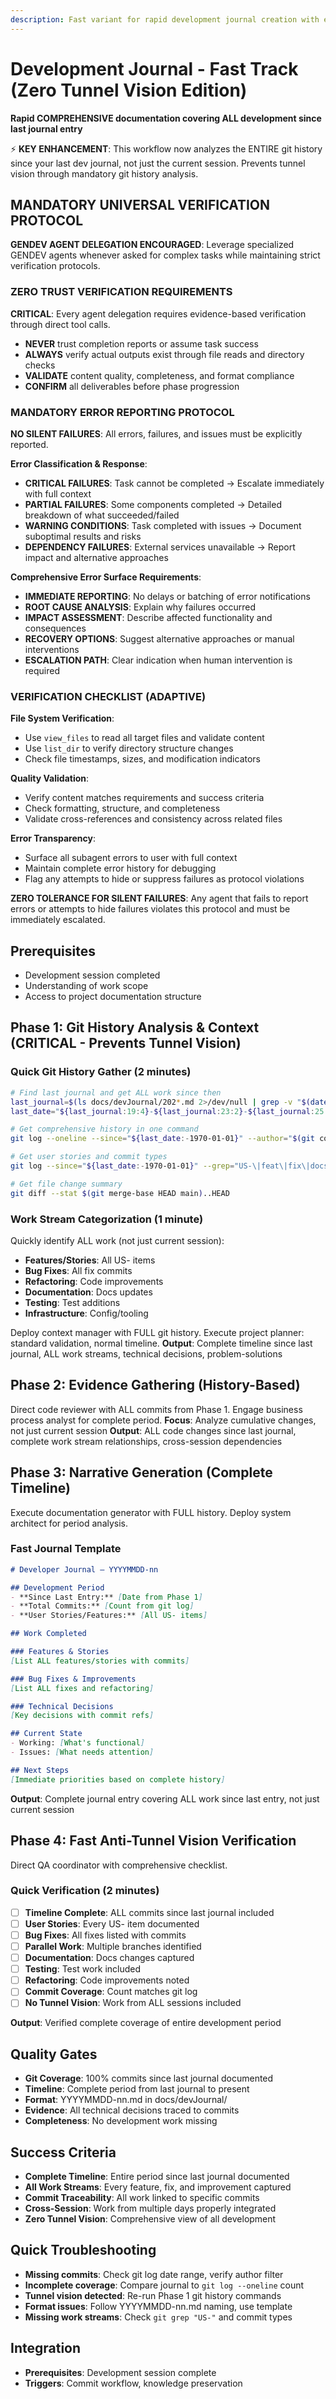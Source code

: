 ```yaml
---
description: Fast variant for rapid development journal creation with essential documentation and knowledge capture
---
```


# Development Journal - Fast Track (Zero Tunnel Vision Edition)

**Rapid COMPREHENSIVE documentation covering ALL development since last journal entry**

⚡ **KEY ENHANCEMENT**: This workflow now analyzes the ENTIRE git history since your last dev journal, not just the current session. Prevents tunnel vision through mandatory git history analysis.

## MANDATORY UNIVERSAL VERIFICATION PROTOCOL

**GENDEV AGENT DELEGATION ENCOURAGED**: Leverage specialized GENDEV agents whenever asked for complex tasks while maintaining strict verification protocols.

### ZERO TRUST VERIFICATION REQUIREMENTS
**CRITICAL**: Every agent delegation requires evidence-based verification through direct tool calls.
- **NEVER** trust completion reports or assume task success
- **ALWAYS** verify actual outputs exist through file reads and directory checks
- **VALIDATE** content quality, completeness, and format compliance
- **CONFIRM** all deliverables before phase progression

### MANDATORY ERROR REPORTING PROTOCOL
**NO SILENT FAILURES**: All errors, failures, and issues must be explicitly reported.

**Error Classification & Response**:
- **CRITICAL FAILURES**: Task cannot be completed → Escalate immediately with full context
- **PARTIAL FAILURES**: Some components completed → Detailed breakdown of what succeeded/failed
- **WARNING CONDITIONS**: Task completed with issues → Document suboptimal results and risks
- **DEPENDENCY FAILURES**: External services unavailable → Report impact and alternative approaches

**Comprehensive Error Surface Requirements**:
- **IMMEDIATE REPORTING**: No delays or batching of error notifications
- **ROOT CAUSE ANALYSIS**: Explain why failures occurred
- **IMPACT ASSESSMENT**: Describe affected functionality and consequences
- **RECOVERY OPTIONS**: Suggest alternative approaches or manual interventions
- **ESCALATION PATH**: Clear indication when human intervention is required

### VERIFICATION CHECKLIST (ADAPTIVE)
**File System Verification**:
- Use `view_files` to read all target files and validate content
- Use `list_dir` to verify directory structure changes
- Check file timestamps, sizes, and modification indicators

**Quality Validation**:
- Verify content matches requirements and success criteria
- Check formatting, structure, and completeness
- Validate cross-references and consistency across related files

**Error Transparency**:
- Surface all subagent errors to user with full context
- Maintain complete error history for debugging
- Flag any attempts to hide or suppress failures as protocol violations

**ZERO TOLERANCE FOR SILENT FAILURES**: Any agent that fails to report errors or attempts to hide failures violates this protocol and must be immediately escalated.

## Prerequisites

- Development session completed
- Understanding of work scope
- Access to project documentation structure

## Phase 1: Git History Analysis & Context (CRITICAL - Prevents Tunnel Vision)

### Quick Git History Gather (2 minutes)

```bash
# Find last journal and get ALL work since then
last_journal=$(ls docs/devJournal/202*.md 2>/dev/null | grep -v "$(date +%Y%m%d)" | tail -1)
last_date="${last_journal:19:4}-${last_journal:23:2}-${last_journal:25:2}"

# Get comprehensive history in one command
git log --oneline --since="${last_date:-1970-01-01}" --author="$(git config user.name)"

# Get user stories and commit types
git log --since="${last_date:-1970-01-01}" --grep="US-\|feat\|fix\|docs\|test" --oneline

# Get file change summary
git diff --stat $(git merge-base HEAD main)..HEAD
```

### Work Stream Categorization (1 minute)
Quickly identify ALL work (not just current session):
- **Features/Stories**: All US- items
- **Bug Fixes**: All fix commits
- **Refactoring**: Code improvements
- **Documentation**: Docs updates
- **Testing**: Test additions
- **Infrastructure**: Config/tooling

Deploy context manager with FULL git history.
Execute project planner: standard validation, normal timeline.
**Output**: Complete timeline since last journal, ALL work streams, technical decisions, problem-solutions

## Phase 2: Evidence Gathering (History-Based)

Direct code reviewer with ALL commits from Phase 1.
Engage business process analyst for complete period.
**Focus**: Analyze cumulative changes, not just current session
**Output**: ALL code changes since last journal, complete work stream relationships, cross-session dependencies

## Phase 3: Narrative Generation (Complete Timeline)

Execute documentation generator with FULL history.
Deploy system architect for period analysis.

### Fast Journal Template

```markdown
# Developer Journal — YYYYMMDD-nn

## Development Period
- **Since Last Entry:** [Date from Phase 1]
- **Total Commits:** [Count from git log]
- **User Stories/Features:** [All US- items]

## Work Completed

### Features & Stories
[List ALL features/stories with commits]

### Bug Fixes & Improvements
[List ALL fixes and refactoring]

### Technical Decisions
[Key decisions with commit refs]

## Current State
- Working: [What's functional]
- Issues: [What needs attention]

## Next Steps
[Immediate priorities based on complete history]
```

**Output**: Complete journal entry covering ALL work since last entry, not just current session

## Phase 4: Fast Anti-Tunnel Vision Verification

Direct QA coordinator with comprehensive checklist.

### Quick Verification (2 minutes)
- [ ] **Timeline Complete**: ALL commits since last journal included
- [ ] **User Stories**: Every US- item documented
- [ ] **Bug Fixes**: All fixes listed with commits
- [ ] **Parallel Work**: Multiple branches identified
- [ ] **Documentation**: Docs changes captured
- [ ] **Testing**: Test work included
- [ ] **Refactoring**: Code improvements noted
- [ ] **Commit Coverage**: Count matches git log
- [ ] **No Tunnel Vision**: Work from ALL sessions included

**Output**: Verified complete coverage of entire development period

## Quality Gates

- **Git Coverage**: 100% commits since last journal documented
- **Timeline**: Complete period from last journal to present
- **Format**: YYYYMMDD-nn.md in docs/devJournal/
- **Evidence**: All technical decisions traced to commits
- **Completeness**: No development work missing

## Success Criteria

- **Complete Timeline**: Entire period since last journal documented
- **All Work Streams**: Every feature, fix, and improvement captured
- **Commit Traceability**: All work linked to specific commits
- **Cross-Session**: Work from multiple days properly integrated
- **Zero Tunnel Vision**: Comprehensive view of all development

## Quick Troubleshooting

- **Missing commits**: Check git log date range, verify author filter
- **Incomplete coverage**: Compare journal to `git log --oneline` count
- **Tunnel vision detected**: Re-run Phase 1 git history commands
- **Format issues**: Follow YYYYMMDD-nn.md naming, use template
- **Missing work streams**: Check `git grep "US-"` and commit types

## Integration

- **Prerequisites**: Development session complete
- **Triggers**: Commit workflow, knowledge preservation